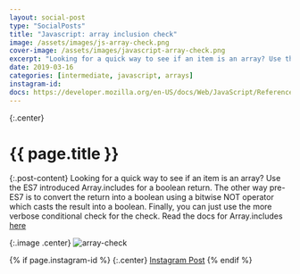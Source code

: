```yaml
---
layout: social-post
type: "SocialPosts"
title: "Javascript: array inclusion check"
image: /assets/images/js-array-check.png
cover-image: /assets/images/javascript-array-check.png
excerpt: "Looking for a quick way to see if an item is an array? Use the..."
date: 2019-03-16
categories: [intermediate, javascript, arrays]
instagram-id: 
docs: https://developer.mozilla.org/en-US/docs/Web/JavaScript/Reference/Global_Objects/Array/includes
---
```

{:.center}
# {{ page.title }}

{:.post-content}
Looking for a quick way to see if an item is an array? Use the ES7 introduced 
Array.includes for a boolean return. The other way pre-ES7 is to convert the 
return into a boolean using a bitwise NOT operator which casts the result into 
a boolean. Finally, you can just use the more verbose conditional check for the check.
Read the docs for Array.includes <a href="{{page.docs}}" target="_blank">here</a>

{:.image .center}
![array-check]({{page.image}})

{% if page.instagram-id %}
{:.center}
<a class="insta-link" href="https://www.instagram.com/p/{{page.instagram-id}}" target="_blank">Instagram Post</a>
{% endif %}





